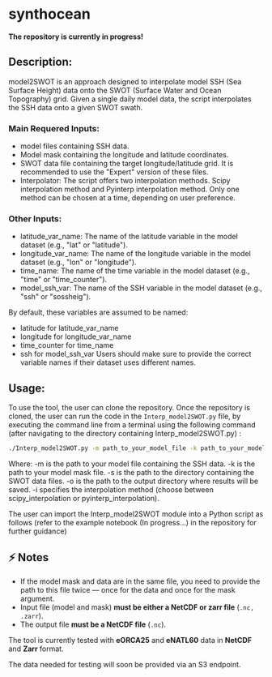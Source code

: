 # synthocean

**The repository is currently in progress!**  

## Description:

model2SWOT is an approach designed to interpolate model SSH (Sea Surface Height) data onto the SWOT (Surface Water and Ocean Topography) grid. Given a single daily model data, the script interpolates the SSH data onto a given SWOT swath.

### Main Requered Inputs:

- model files containing SSH data.
- Model mask containing the longitude and latitude coordinates.
- SWOT data file containing the target longitude/latitude grid. It is recommended to use the "Expert" version of these files.
- Interpolator: The script offers two interpolation methods. Scipy interpolation method and Pyinterp interpolation method. Only one method can be chosen at a time, depending on user preference.

### Other Inputs:

- latitude_var_name: The name of the latitude variable in the model dataset (e.g., "lat" or "latitude").
- longitude_var_name: The name of the longitude variable in the model dataset (e.g., "lon" or "longitude").
- time_name: The name of the time variable in the model dataset (e.g., "time" or "time_counter").
- model_ssh_var: The name of the SSH variable in the model dataset (e.g., "ssh" or "sossheig").

By default, these variables are assumed to be named:

- latitude for latitude_var_name
- longitude for longitude_var_name
- time_counter for time_name
- ssh for model_ssh_var
Users should make sure to provide the correct variable names if their dataset uses different names.

## Usage:

To use the tool, the user can clone the repository. Once the repository is cloned, the user can run the code in the `Interp_model2SWOT.py` file, by executing the command line from a terminal using the following command (after navigating to the directory containing Interp_model2SWOT.py) :

```bash
./Interp_model2SWOT.py -m path_to_your_model_file -k path_to_your_model_mask_file -s path_to_swot_data_file -o path_to_output_file -i interpolator --model-lat-var latitude_var_name --model-lon-var longitude_var_name --model-time-var time_name --model_ssh_var the_model_ssh_variable_name
```
Where:
-m is the path to your model file containing the SSH data.
-k is the path to your model mask file.
-s is the path to the directory containing the SWOT data files.
-o is the path to the output directory where results will be saved.
-i specifies the interpolation method (choose between scipy_interpolation or pyinterp_interpolation).

The user can import the Interp_model2SWOT module into a Python script as follows (refer to the example notebook (In progress...) in the repository for further guidance)

## ⚡ Notes
- If the model mask and data are in the same file, you need to provide the path to this file twice — once for the data and once for the mask argument.
- Input file (model and mask) **must be either a NetCDF or zarr file** (`.nc, .zarr`).
- The output file **must be a NetCDF file** (`.nc`).

The tool is currently tested with **eORCA25** and **eNATL60** data in **NetCDF** and **Zarr** format.

The data needed for testing will soon be provided via an S3 endpoint.
